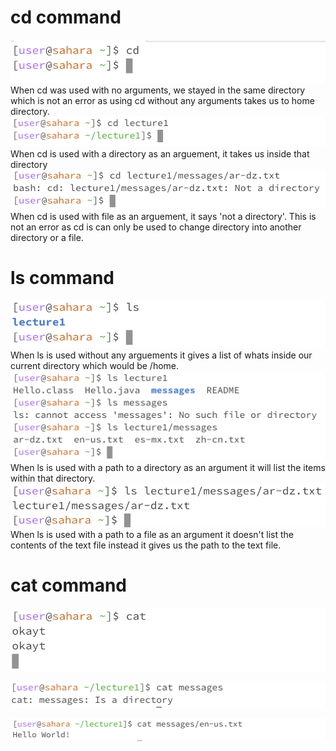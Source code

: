 # cd command
![Image](cdempty.png)  
When cd was used with no arguments, we stayed in the same directory which is not an error as using cd without any arguments takes us to home directory.
![Image](cddirectory.png)  
When cd is used with a directory as an arguement, it takes us inside that directory
![Image](cdtxt1.png)  
When cd is used with file as an arguement, it says 'not a directory'. This is not an error as cd is can only be used to change directory into another directory or a file. 

# ls command
![Image](lsempty.png)  
When ls is used without any arguements it gives a list of whats inside our current directory which would be /home.
![Image](lsdirectory1.png)  
When ls is used with a path to a directory as an argument it will list the items within that directory.
![Image](lstxt1.png)  
When ls is used with a path to a file as an argument it doesn't list the contents of the text file instead it gives us the path to the text file.

# cat command
![Image](catempty.png)  

![Image](catdirectory.png)  

![Image](cattxt.png)  


